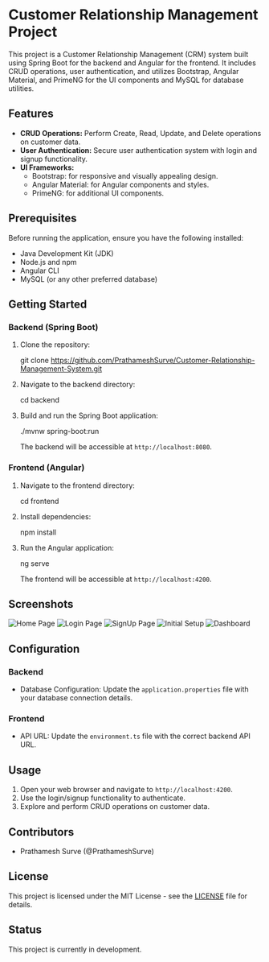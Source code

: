 # Customer Relationship Management Project

This project is a Customer Relationship Management (CRM) system built using Spring Boot for the backend and Angular for the frontend. It includes CRUD operations, user authentication, and utilizes Bootstrap, Angular Material, and PrimeNG for the UI components and MySQL for database utilities.

## Features

- **CRUD Operations:** Perform Create, Read, Update, and Delete operations on customer data.
- **User Authentication:** Secure user authentication system with login and signup functionality.
- **UI Frameworks:**
  - Bootstrap: for responsive and visually appealing design.
  - Angular Material: for Angular components and styles.
  - PrimeNG: for additional UI components.

## Prerequisites

Before running the application, ensure you have the following installed:

- Java Development Kit (JDK)
- Node.js and npm
- Angular CLI
- MySQL (or any other preferred database)

## Getting Started

### Backend (Spring Boot)

1. Clone the repository:

    git clone https://github.com/PrathameshSurve/Customer-Relationship-Management-System.git

2. Navigate to the backend directory:

    cd backend

3. Build and run the Spring Boot application:

    ./mvnw spring-boot:run

   The backend will be accessible at `http://localhost:8080`.

### Frontend (Angular)

1. Navigate to the frontend directory:

    cd frontend

2. Install dependencies:

    npm install

3. Run the Angular application:

    ng serve

   The frontend will be accessible at `http://localhost:4200`.

## Screenshots

![Home Page](frontend/CRM_Crilma/src/assets/images/Screenshots/Crilma_HomePage.png)
![Login Page](/frontend/CRM_Crilma/src/assets/images/Screenshots/Crilma_loginPage.png)
![SignUp Page](/frontend/CRM_Crilma/src/assets/images/Screenshots/Crilma_SignupPage.png)
![Initial Setup](/frontend/CRM_Crilma/src/assets/images/Screenshots/Crilma_SecurityQuestionPage.png)
![Dashboard](/frontend/CRM_Crilma/src/assets/images/Screenshots/CrilmaCRMdashboard.png)

## Configuration

### Backend

- Database Configuration: Update the `application.properties` file with your database connection details.

### Frontend

- API URL: Update the `environment.ts` file with the correct backend API URL.

## Usage

1. Open your web browser and navigate to `http://localhost:4200`.
2. Use the login/signup functionality to authenticate.
3. Explore and perform CRUD operations on customer data.

## Contributors

- Prathamesh Surve (@PrathameshSurve)

## License

This project is licensed under the MIT License - see the [LICENSE](LICENSE) file for details.

## Status

This project is currently in development.
